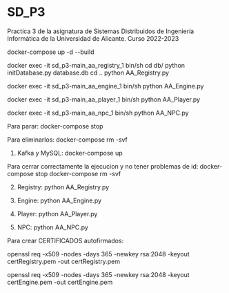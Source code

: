 # SD_P3
Practica 3 de la asignatura de Sistemas Distribuidos de Ingeniería Informática de la Universidad de Alicante. Curso 2022-2023

docker-compose up -d --build

docker exec -it sd_p3-main_aa_registry_1 bin/sh cd db/ python initDatabase.py database.db cd .. python AA_Registry.py

docker exec -it sd_p3-main_aa_engine_1 bin/sh python AA_Engine.py

docker exec -it sd_p3-main_aa_player_1 bin/sh python AA_Player.py

docker exec -it sd_p3-main_aa_npc_1 bin/sh python AA_NPC.py

Para parar: docker-compose stop

Para eliminarlos: docker-compose rm -svf

1) Kafka y MySQL: docker-compose up

Para cerrar correctamente la ejecucion y no tener problemas de id: 
docker-compose stop
docker-compose rm -svf

2) Registry: python AA_Registry.py 

3) Engine: python AA_Engine.py 

4) Player: python AA_Player.py 

5) NPC: python AA_NPC.py 


Para crear CERTIFICADOS autofirmados:

openssl req -x509 -nodes -days 365 -newkey rsa:2048 -keyout certRegistry.pem -out certRegistry.pem

openssl req -x509 -nodes -days 365 -newkey rsa:2048 -keyout certEngine.pem -out certEngine.pem


